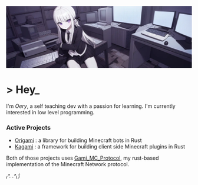 <img src="./00411-893900773.webp" />

# > Hey_

I'm *Oery*, a self teaching dev with a passion for learning. I'm currently interested in low level programming.

### Active Projects
- [Origami](https://www.github.com/oery/origami) : a library for building Minecraft bots in Rust
- [Kagami](https://www.github.com/oery/kagami) : a framework for building client side Minecraft plugins in Rust

Both of those projects uses [Gami_MC_Protocol](https://www.github.com/oery/gami_mc_protocol), my rust-based implementation of the Minecraft Network protocol.

*₍^. .^₎⟆*
